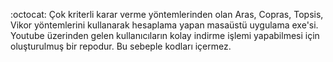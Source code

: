 :octocat: Çok kriterli karar verme yöntemlerinden  olan Aras, Copras, Topsis, Vikor  yöntemlerini kullanarak hesaplama yapan masaüstü uygulama exe'si.
Youtube üzerinden gelen kullanıcıların kolay indirme işlemi yapabilmesi için oluşturulmuş bir repodur. Bu sebeple kodları içermez.
